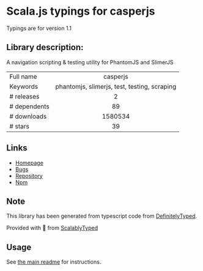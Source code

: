 
# Scala.js typings for casperjs

Typings are for version 1.1

## Library description:
A navigation scripting & testing utility for PhantomJS and SlimerJS

|                    |                 |
| ------------------ | :-------------: |
| Full name          | casperjs |
| Keywords           | phantomjs, slimerjs, test, testing, scraping |
| # releases         | 2 |
| # dependents       | 89 |
| # downloads        | 1580534 |
| # stars            | 39 |

## Links
- [Homepage](http://casperjs.org)
- [Bugs](https://github.com/casperjs/casperjs/issues)
- [Repository](https://github.com/casperjs/casperjs)
- [Npm](https://www.npmjs.com/package/casperjs)
    


## Note
This library has been generated from typescript code from [DefinitelyTyped](https://definitelytyped.org).

Provided with :purple_heart: from [ScalablyTyped](https://github.com/oyvindberg/ScalablyTyped)

## Usage
See [the main readme](../../readme.md) for instructions.


